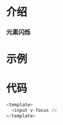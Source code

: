 # 介绍

### 元素闪烁

# 示例

<div v-focus :style="{
    width: '100px',
    height: '100px',
    background: 'green',
}"></div>

# 代码

```js
<template>
  <input v-focus />
</template>
```
